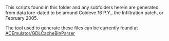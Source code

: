 This scripts found in this folder and any subfolders herein are generated from data lore-dated to be around Coldeve 16 P.Y., the Infiltration patch, or February 2005.

The tool used to generate these files can be currently found at [ACEmulator/GDLCacheBinParser](https://github.com/ACEmulator/GDLCacheBinParser)
